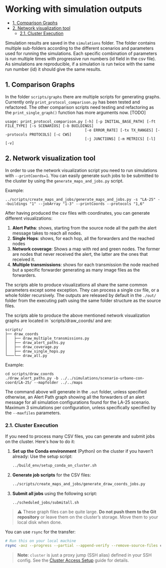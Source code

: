 <!-- omit in toc -->
# Working with simulation outputs
- [1. Comparison Graphs](#1-comparison-graphs)
- [2. Network visualization tool](#2-network-visualization-tool)
  - [2.1. Cluster Execution](#21-cluster-execution)

Simulation results are saved in the `simulations` folder. The folder contains multiple sub-folders according to the different scenarios and parameters used for running the simulations. Each specific combination of parameters is run multiple times with progressive run numbers (id field in the csv file). As simulations are reproducible, if a simulation is run twice with the same run number (id) it should give the same results.

<!--- cSpell:words mapfolder,maxfiles,submitall, --->
## 1. Comparison Graphs
In the folder `scripts/graphs` there are multiple scripts for generating graphs. Currently only `print_protocol_comparison.py` has been tested and refactored. The other comparison scripts need testing and refactoring as the `print_single_graph()` function has more arguments now. [TODO]

```
usage: print_protocol_comparison.py [-h] [-p INITIAL_BASE_PATH] [-ft FILE_TYPE] [-s SCENARIOS] [-b BUILDINGS]
                                    [-e ERROR_RATE] [-tx TX_RANGES] [--protocols PROTOCOLS] [-c CWS]
                                    [-j JUNCTIONS] [-m METRICS] [-l] [-v]
```

## 2. Network visualization tool
In order to use the network visualization script you need to run simulations with  `--printCoords=1`. You can easily generate such jobs to be submitted to the cluster by using the `generate_maps_and_jobs.py` script.

Example:

```
../scripts/create_maps_and_jobs/generate_maps_and_jobs.py -s "LA-25" --buildings "1" --jobArray "1-3" --printCoords --protocols "1,6"
```

After having produced the csv files with coordinates, you can generate different visualizations:

1. **Alert Paths**: shows, starting from the source node all the path the alert message takes to reach all nodes.
2. **Single Hops**: shows, for each hop, all the forwarders and the reached nodes
3. **Network coverage**: Shows a map with red and green nodes. The former are nodes that never received the alert, the latter are the ones that received it.
4. **Multiple transmissions**: shows for each transmission the node reached but a specific forwarder generating as many image files as the forwarders.

The scripts able to produce visualizations all share the same common parameters except some exception. They can process a single csv file, or a whole folder recursively. The outputs are released by default in the `./out/` folder from the executing path using the same folder structure as the source files.

The scripts able to produce the above mentioned network visualization graphs are located in `scripts/draw_coords/ and are:

```plaintext
scripts/
├── draw_coords
│   ├── draw_multiple_transmissions.py
│   ├── draw_alert_paths.py
│   ├── draw_coverage.py
│   ├── draw_single_hops.py
└───└── draw_all.py
```


Example:

```
cd scripts/draw_coords
./draw_alert_paths.py -b ../../simulations/scenario-urbano-con-coord/LA-25/ --mapfolder ../../maps
```

The command above will generate in the `.out` folder, unless specified otherwise, an Alert Path graph showing all the forwarders of an alert message for all  simulation configurations found for the LA-25 scenario. Maximum 3 simulations per configuration, unless specifically specified by the `--maxfiles` parameters.

### 2.1. Cluster Execution

If you need to process many CSV files, you can generate and submit jobs on the cluster. Here's how to do it:

1. **Set up the Conda environment** (Python) on the cluster if you haven’t already:
   Use the setup script:

   ```bash
   ../build_env/setup_conda_on_cluster.sh
   ```

2. **Generate job scripts** for the CSV files:

   ```bash
   ../scripts/create_maps_and_jobs/generate_draw_coords_jobs.py
   ```

3. **Submit all jobs** using the following script:

   ```bash
   ../scheduled_jobs/submitall.sh
   ```

> ⚠️ These graph files can be quite large. **Do not push them to the Git repository** or leave them on the cluster’s storage. Move them to your local disk when done.

You can use `rsync` for the transfer:

```bash
# Run this on your local machine
rsync -avz --progress --partial --append-verify --remove-source-files cluster:/storage/username/Vanets-ns3-fb/scripts/draw_coords/out/ /path/to/your/local/disk
```

> **Note**: `cluster` is just a proxy jump (SSH alias) defined in your SSH config.
See the [Cluster Access Setup](CLUSTER_ACCESS_SETUP.md) guide for details.
